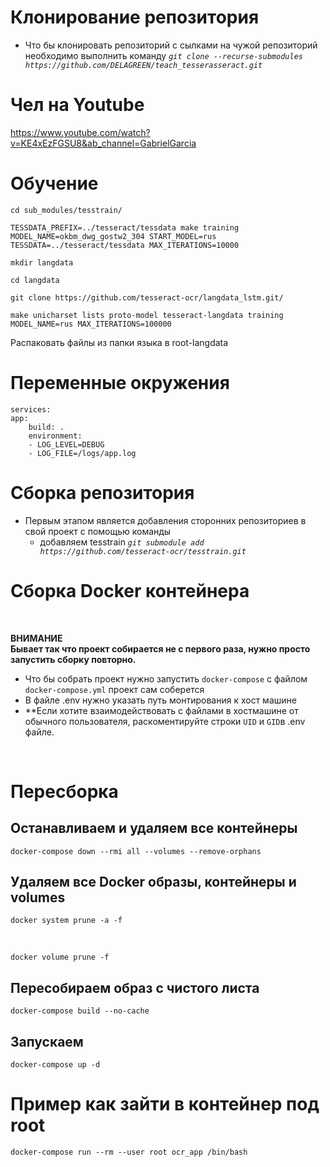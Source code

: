# Клонирование репозитория 
- Что бы клонировать репозиторий с сылками на чужой репозиторий необходимо выполнить команду 
*`git clone --recurse-submodules https://github.com/DELAGREEN/teach_tesserasseract.git`*

# Чел на Youtube 
https://www.youtube.com/watch?v=KE4xEzFGSU8&ab_channel=GabrielGarcia

# Обучение

`cd sub_modules/tesstrain/`

`TESSDATA_PREFIX=../tesseract/tessdata make training MODEL_NAME=okbm_dwg_gostw2_304 START_MODEL=rus TESSDATA=../tesseract/tessdata MAX_ITERATIONS=10000`

`mkdir langdata`

`cd langdata`

`git clone https://github.com/tesseract-ocr/langdata_lstm.git/`

`make unicharset lists proto-model tesseract-langdata training MODEL_NAME=rus MAX_ITERATIONS=100000`

Распаковать файлы из папки языка в root-langdata


# Переменные окружения 
    services:
    app:
        build: .
        environment:
        - LOG_LEVEL=DEBUG
        - LOG_FILE=/logs/app.log


# Сборка репозитория
- Первым этапом является добавления сторонних репозиториев в свой проект с помощью команды  
    - добавляем tesstrain *`git submodule add https://github.com/tesseract-ocr/tesstrain.git`*

# Сборка Docker контейнера
<br> 

**ВНИМАНИЕ**
<br>
**Бывает так что проект собирается не с первого раза, нужно просто запустить сборку повторно.**
- Что бы собрать проект нужно запустить `docker-compose` с файлом `docker-compose.yml` проект сам соберется
- В файле .env нужно указать путь монтирования к хост машине
- **Если хотите взаимодействовать с файлами в хостмашине от обычного пользователя, раскоментируйте строки `UID` и `GID`в .env файле.

<br>

# Пересборка
## Останавливаем и удаляем все контейнеры
    docker-compose down --rmi all --volumes --remove-orphans

## Удаляем все Docker образы, контейнеры и volumes
    docker system prune -a -f
<br>

    docker volume prune -f

## Пересобираем образ с чистого листа
    docker-compose build --no-cache

## Запускаем
    docker-compose up -d

# Пример как зайти в контейнер под root
    docker-compose run --rm --user root ocr_app /bin/bash